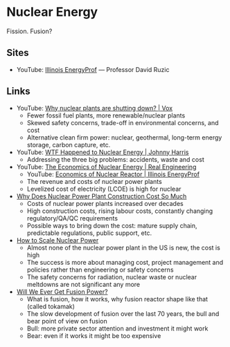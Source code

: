# Nuclear Energy

Fission. Fusion?

## Sites

- YouTube:
  [Illinois EnergyProf](https://www.youtube.com/@illinoisenergyprof6878/videos)
  — Professor David Ruzic

## Links

- YouTube:
  [Why nuclear plants are shutting down? | Vox](https://youtu.be/KC7YD98HixM)
  - Fewer fossil fuel plants, more renewable/nuclear plants
  - Skewed safety concerns, trade-off in environmental concerns, and cost
  - Alternative clean firm power: nuclear, geothermal, long-term energy storage,
    carbon capture, etc.
- YouTube:
  [WTF Happened to Nuclear Energy | Johnny Harris](https://youtu.be/QzTgZ6kOEM8)
  - Addressing the three big problems: accidents, waste and cost
- YouTube:
  [The Economics of Nuclear Energy | Real Engineering](https://youtu.be/UC_BCz0pzMw)
  - YouTube:
    [Economics of Nuclear Reactor | Illinois EnergyProf](https://youtu.be/cbeJIwF1pVY)
  - The revenue and costs of nuclear power plants
  - Levelized cost of electricity (LCOE) is high for nuclear
- [Why Does Nuclear Power Plant Construction Cost So Much](https://progress.institute/nuclear-power-plant-construction-costs/)
  - Costs of nuclear power plants increased over decades
  - High construction costs, rising labour costs, constantly changing
    regulatory/QA/QC requirements
  - Possible ways to bring down the cost: mature supply chain, predictable
    regulations, public support, etc.
- [How to Scale Nuclear Power](https://a16z.com/how-to-scale-nuclear-power/)
  - Almost none of the nuclear power plant in the US is new, the cost is high
  - The success is more about managing cost, project management and policies
    rather than engineering or safety concerns
  - The safety concerns for radiation, nuclear waste or nuclear meltdowns are
    not significant any more
- [Will We Ever Get Fusion Power?](https://www.construction-physics.com/p/will-we-ever-get-fusion-power)
  - What is fusion, how it works, why fusion reactor shape like that (called
    tokamak)
  - The slow development of fusion over the last 70 years, the bull and bear
    point of view on fusion
  - Bull: more private sector attention and investment it might work
  - Bear: even if it works it might be too expensive
